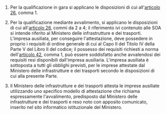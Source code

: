 1. Per la qualificazione in gara si applicano le disposizioni di cui all'[articolo 26](/allegato-2.12-articolo-26/1), comma 1.

2. Per la qualificazione mediante avvalimento, si applicano le disposizioni di cui all'[articolo 26](/allegato-2.12-articolo-26/1), commi da 2 a 4; il riferimento ivi contenuto alle SOA si intende riferito al Ministero delle infrastrutture e dei trasporti. L'impresa ausiliata, per conseguire l'attestazione, deve possedere in proprio i requisiti di ordine generale di cui al Capo II del Titolo IV della Parte V del Libro II del codice; il possesso dei requisiti richiesti a norma dell'[articolo 42](/allegato-2.12-articolo-42/1), comma 1, può essere soddisfatto anche avvalendosi dei requisiti resi disponibili dall'impresa ausiliaria. L'impresa ausiliata è sottoposta a tutti gli obblighi previsti, per le imprese attestate dal Ministero delle infrastrutture e dei trasporti secondo le disposizioni di cui alla presente Parte.

3. Il Ministero delle infrastrutture e dei trasporti attesta le imprese ausiliate utilizzando uno specifico modello di attestazione che richiama espressamente l'avvalimento, predisposto dal Ministero delle infrastrutture e dei trasporti e reso noto con apposito comunicato, inserito nel sito informatico istituzionale del Ministero.